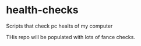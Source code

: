 # health-checks
Scripts that check pc healts of my computer

THis repo will be populated with lots of fance checks.
